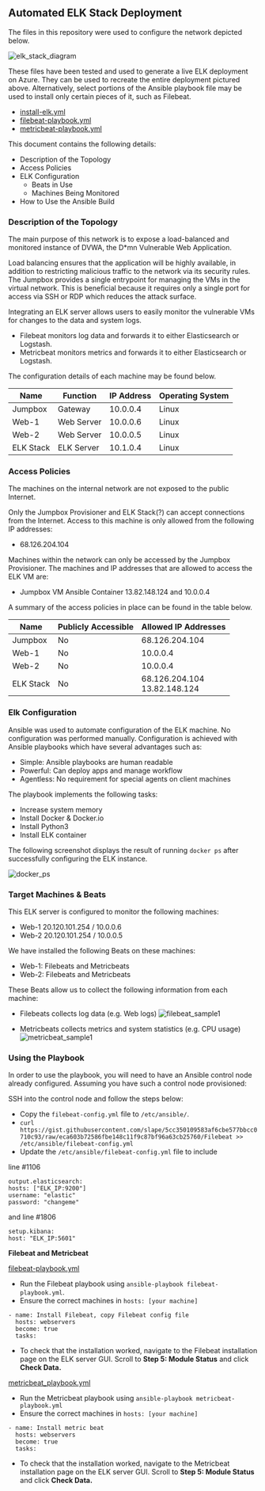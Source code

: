 ## Automated ELK Stack Deployment

The files in this repository were used to configure the network depicted below.

![elk_stack_diagram](images/elk_stack_diagram.png)

These files have been tested and used to generate a live ELK deployment on Azure. They can be used to recreate the entire deployment pictured above. Alternatively, select portions of the Ansible playbook file may be used to install only certain pieces of it, such as Filebeat.

  - [install-elk.yml](install-elk.yml)
  - [filebeat-playbook.yml](filebeat-playbook.yml)
  - [metricbeat-playbook.yml](metricbeat-playbook.yml)

This document contains the following details:
- Description of the Topology
- Access Policies
- ELK Configuration
  - Beats in Use
  - Machines Being Monitored
- How to Use the Ansible Build


### Description of the Topology

The main purpose of this network is to expose a load-balanced and monitored instance of DVWA, the D*mn Vulnerable Web Application.

Load balancing ensures that the application will be highly available, in addition to restricting malicious traffic to the network via its security rules. The Jumpbox provides a single entrypoint for managing the VMs in the virtual network. This is beneficial because it requires only a single port for access via SSH or RDP which reduces the attack surface.

Integrating an ELK server allows users to easily monitor the vulnerable VMs for changes to the data and system logs.
- Filebeat monitors log data and forwards it to either Elasticsearch or Logstash.
- Metricbeat monitors metrics and forwards it to either Elasticsearch or Logstash.

The configuration details of each machine may be found below.

| Name      | Function       | IP Address | Operating System |
|-----------|----------------|------------|------------------|
| Jumpbox   | Gateway        | 10.0.0.4   | Linux            |
| Web-1     | Web Server     | 10.0.0.6   | Linux            |
| Web-2     | Web Server     | 10.0.0.5   | Linux            |
| ELK Stack | ELK Server     | 10.1.0.4   | Linux            |

### Access Policies

The machines on the internal network are not exposed to the public Internet. 

Only the Jumpbox Provisioner and ELK Stack(?) can accept connections from the Internet. Access to this machine is only allowed from the following IP addresses:
- 68.126.204.104

Machines within the network can only be accessed by the Jumpbox Provisioner. The machines and IP addresses that are allowed to access the ELK VM are:
- Jumpbox VM Ansible Container 13.82.148.124 and 10.0.0.4

A summary of the access policies in place can be found in the table below.

| Name      | Publicly Accessible | Allowed IP Addresses            |
|-----------|---------------------|---------------------------------|
| Jumpbox   | No                  | 68.126.204.104                  |
| Web-1     | No                  | 10.0.0.4                        |
| Web-2     | No                  | 10.0.0.4                        |
| ELK Stack | No                  | 68.126.204.104<br>13.82.148.124 |

### Elk Configuration

Ansible was used to automate configuration of the ELK machine. No configuration was performed manually. Configuration is achieved with Ansible playbooks which have several advantages such as:
- Simple: Ansible playbooks are human readable
- Powerful: Can deploy apps and manage workflow
- Agentless: No requirement for special agents on client machines

The playbook implements the following tasks:
- Increase system memory
- Install Docker & Docker.io
- Install Python3
- Install ELK container

The following screenshot displays the result of running `docker ps` after successfully configuring the ELK instance.

![docker_ps](images/docker_ps.png)

### Target Machines & Beats
This ELK server is configured to monitor the following machines:
- Web-1 20.120.101.254 / 10.0.0.6
- Web-2 20.120.101.254 / 10.0.0.5

We have installed the following Beats on these machines:
- Web-1: Filebeats and Metricbeats
- Web-2: Filebeats and Metricbeats

These Beats allow us to collect the following information from each machine:
- Filebeats collects log data (e.g. Web logs)
![filebeat_sample1](/images/filebeat_sample1.png)


- Metricbeats collects metrics and system statistics (e.g. CPU usage)
![metricbeat_sample1](/images/metricbeat_sample1.png)
 
### Using the Playbook
In order to use the playbook, you will need to have an Ansible control node already configured. Assuming you have such a control node provisioned: 

SSH into the control node and follow the steps below:
- Copy the `filebeat-config.yml` file to `/etc/ansible/`.
- `curl https://gist.githubusercontent.com/slape/5cc350109583af6cbe577bbcc0710c93/raw/eca603b72586fbe148c11f9c87bf96a63cb25760/Filebeat >> /etc/ansible/filebeat-config.yml`
- Update the `/etc/ansible/filebeat-config.yml` file to include

line #1106
```
output.elasticsearch:
hosts: ["ELK_IP:9200"]
username: "elastic"
password: "changeme"
```
and line #1806
```
setup.kibana:
host: "ELK_IP:5601"
```

**Filebeat and Metricbeat**

[filebeat-playbook.yml](/filebeat-playbook.yml)
- Run the Filebeat playbook using `ansible-playbook filebeat-playbook.yml`.
- Ensure the correct machines in `hosts: [your machine]`
```
- name: Install Filebeat, copy Filebeat config file
  hosts: webservers
  become: true
  tasks:
```
- To check that the installation worked, navigate to the Filebeat installation page on the ELK server GUI. Scroll to **Step 5: Module Status** and click **Check Data.**

[metricbeat_playbook.yml](/metricbeat-playbook.yml)
- Run the Metricbeat playbook using `ansible-playbook metricbeat-playbook.yml`
- Ensure the correct machines in `hosts: [your machine]`
```
- name: Install metric beat
  hosts: webservers
  become: true
  tasks:
```
- To check that the installation worked, navigate to the Metricbeat installation page on the ELK server GUI. Scroll to **Step 5: Module Status** and click **Check Data.**
